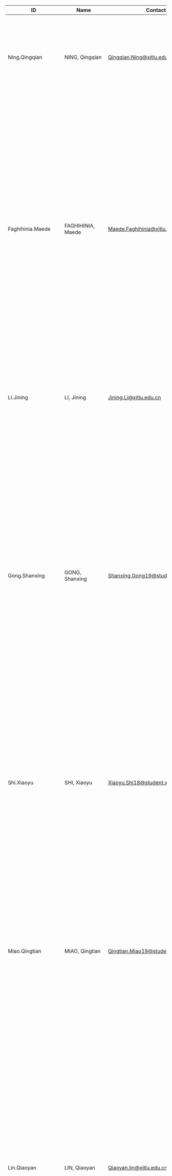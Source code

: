 | ID                   | Name                  | Contact                              | Entry | Exit | Position    | Update               | Supervisor                | Intro | Name_zh  | Update_zh | Intro_zh |
| -------------------- | --------------------- | ------------------------------------ | ----- | ---- | ----------- | -------------------- | ------------------------- | ------------------------- | -------- | -------- | -------- |
| Ning.Qingqian        | NING, Qingqian        | Qingqian.Ning@xjtlu.edu.cn           | 2017  | /    | PhD student | /                    | STAFF.Li.Bailiang         | Qingqian’s current PhD project is to study the impact of fence configuration on fence-dune interaction. Qingqian has an MSc in Water and Environmental Engineering and a BEng in Hydraulics. | 宁清钱   | /   | 博士候选人宁清钱博士阶段的研究方向是栅栏结构形状分布对于栅栏-沙丘系统的影响。宁清钱硕士专业为水文环境工程，本科专业为水利水电工程。 |
| Faghihinia.Maede     | FAGHIHINIA, Maede     | Maede.Faghihinia@xjtlu.edu.cn        | 2019  | /    | PhD student | /                    | STAFF.                    | Maede received her MSc degree in Natural Resources Engineering from Shiraz University, Iran. Her current project aims to understand the response of arbuscular mycorrhizal fungal communities under different land management regimes, the impact on soil carbon fluxes, and the resulting net carbon sequestration or loss. This will be assessed in a longterm field experiment (>10 yrs) by ^13^C-CO~2~ pulse chase labelling experiment. Furthermore, laboratory experiments will be performed on monoliths taken from the site to quantify how the different systems respond to drought imposition. | 梅德     | /     | Maede拥有伊朗Shiraz大学自然资源工程硕士学位。她当前的项目主要是探索不同土地管理制度下的丛枝菌根真菌群落的响应，对土壤碳通量的影响以及由此产生的净碳固存或损失。这将通过13C-CO2脉冲追逐标记实验在长期的田间实验（> 10年）中进行评估。此外，将对取自该地点的土壤进行实验室实验，以量化不同系统如何应对干旱问题。 |
| Li.Jining            | LI, Jining            | Jining.Li@xjtlu.edu.cn               | 2019  | /    | PhD student | /                    | STAFF.                    | Her current research focuses on mental health among elderly in China. | 李季宁   | /   | 李季宁获英国埃塞克斯大学社会心理学与社会学学士学位，英国埃克塞特大学心理学研究方法硕士学位。她目前的研究方向是中国老年人的心理健康。 |
| Gong.Shanxing        | GONG, Shanxing        | Shanxing.Gong19@student.xjtlu.edu.cn | 2019  | /    | PhD student | /                    | STAFF.Zou.Yi              | I got my bachelor degree on Huazhong Agricultural University, in Wuhan, China. My undergraduate major is plant protection, which is about integrated pest management (IPM). My final project of my bachelor degree is about physical pest control. I got my master degree on State University of New York at Stony Brook (i.e. Stony Brook University, SBU). My major is Ecology and Evolution. My capstone of my master degree is a meta-analysis about wetland restoration.</br></br>My main research project of my PhD program is “The impact of changing landscapes on arthropod diversity and biological pest control in agro-ecosystem”. | 龚善星   | /   | 龚善星在中国武汉华中农业大学取得学士学位，专业为植物保护，学习内容主要关于害虫综合治理（IPM）。他的本科毕业课题主要关于害虫的物理防治。\n\他在纽约州立大学石溪分校（石溪大学，SBU）取得硕士学位，专业为生态与进化。我的硕士毕业课题为关于湿地生态修复的meta分析。</br></br>他博士现阶段的研究课题为“景观变化对农田节肢动物多样性以及生物防治的影响”。 |
| Shi.Xiaoyu           | SHI, Xiaoyu           | Xiaoyu.Shi18@student.xjtlu.edu.cn    | 2019  | /    | PhD student | /                    | STAFF.Zou.Yi              | Xiaoyu Shi received his undergraduate degree in Environmental Science from Xi’an Jiaotong-Liverpool University and his Master degree in Geography from University College London (UK).</br></br>His current research focuses on both pollinator conservation and stressors on wild pollinator in China. | 石晓宇   | /   | 石晓宇在西交利物浦大学环境科学系取得了他的本科学位。他之后在伦敦大学学院地理系取得了硕士学位。</br></br>他目前的研究对象是中国传粉昆虫所受到的威胁以及相应的传粉昆虫保护。 |
| Miao.Qingtian        | MIAO, Qingtian        | Qingtian.Miao19@student.xjtlu.edu.cn | 2019  | /    | PhD student | /                    | STAFF.                    | Qingtian received the MSc Global China Studies from The Hong Kong University of Science and Technology and BSc International Hospitality Management from Ecole hôtelière de Lausanne in Switzerland.</br></br>Her current study is “The international Accomplishment of Credibility in Chinese Health Care Settings”. The research aims to study patient credibility as a reporter of symptoms at the Emergency Departments and its practical consequences. | 缪擎天   | /   | 缪擎天从香港科技大学获得了环球中国研究硕士学位，本科就读于并瑞士的洛桑酒店管理学校国际酒店管理专业。</br></br>她目前的研究是在中国医疗互动中相互信任的共同形成。这项研究旨在研究病人在急诊科就诊时的可信度及其实际运用。 |
| Lin.Qiaoyan          | LIN, Qiaoyan          | Qiaoyan.lin@xjtlu.edu.cn             | 2019  | /    | PhD student | /                    | STAFF.                    | Qiaoyan Lin received her undergraduate in Ecology from Anhui Agriculture University and her master degree in Global Change Ecology from Northwest Institute of Plateau Biology, Chinese Academy of Sciences.</br></br>Her current research topic is to study the integrated ecological restoration strategy to restore degraded aquatic ecosystems, and investigate the recovery of benthic community (microbial and macroinvertebrate community) and ecosystem functioning to aquatic ecosystem restoration. | 林巧燕   | /   | 2011年7月，林巧燕于中国科学院西北高原生物研究所获全球变化生态学专业硕士学位。目前，她主要研究综合的河流生态修复策略，探究生态修复过程中水生动物·微生物以及生态系统功能的变化。 |
| Meldau.Lukas.Florian | MELDAU, Lukas Florian | L.Meldau19@student.xjtlu.edu.cn      | 2019  | /    | PhD student | /                    | STAFF.Li.Bailiang         | Lukas received his MSc degree in “Geography: Resource Analysis and Resource Management“ and his BSc degree in Geography from the Georg-August-University Göttingen, Germany.</br></br>His research aims to study the effects of atmospheric stability on aeolian transport. The objective is to investigate the effects of thermal and sedimentological stratification on wind fields and Aeolian transport using wind tunnel simulations and to strengthen the understanding of the two phase flow theory. | 卢卡斯   | /   | Lukas 拥有德国格奥尔格-奥古斯特-大学哥廷根分校的“地理：资源分析和资源管理”理学硕士学位和地理学学士学位。</br></br>他的研究旨在研究大气稳定性对奥多利亚运输的影响。目的是利用风洞模拟，研究热和沉积分层对风场和艾奥利亚运输的影响，并加强对两相流理论的理解。 |
| Anjumunnisa          | ANJUMUNNISA           | Anjumunnisa.M@xjtlu.edu.cn           | 2019  | /    | PhD student | /                    | STAFF.                    | Anjum received her undergraduate degree in Bachelor of Medicine & Bachelor of Surgery, and her masters degree in Pediatric Medicine. After training at the First affiliated Hospital and the Children’s Hospital of Soochow University, she is now pursuing a PhD in Public Health from UoL at XJTLU’s Dept. of Health and Environmental Sciences.</br></br>Her current research involves a clinical trial set at the hematology ward of the Children’s Hospital in Suzhou, focusing on the well-being of children and families effected by childhood cancer. | 安筠     | /     | Anjum 获得了医学学士学位和儿科医学硕士学位。她曾在苏州大学附属第一医院和苏州儿童医院接受培训，现正在西交利物浦大学公共卫生系攻读公共卫生学博士学位。</br></br>她目前的研究涉及苏州儿童医院血液科的一项临床试验，主要关注儿童癌症对儿童和家庭的影响。 |
| Denton.Alex          | DENTON, Alex          | A.Denton19@student.xjtlu.edu.cn      | 2019  | /    | PhD student | /                    | STAFF.Knops.Johannes      | Alex received his bachelors in zoology from Swansea University, before obtaining an MSc in Conservation and Biodiversity from the University of Exeter. Prior to embarking on a PhD programme of study at XJTLU, he lectured in the United Kingdom, and worked for a number of organisations across South Africa conducting ecological research and educational outreach.</br></br>His current project focuses on invertebrate community ecology, investigating interactions between grassland caterpillars (Gynaephora) and the grazers of the Qinghai-Tibetan Plateau. | 阿力克斯  |  / | Alex 在获得埃克塞特大学自然保护与生物多样性硕士学位之前，获得了斯旺西大学的动物学学士学位。在XJTLU开始攻读博士学位课程之前，他曾在英国讲学，并为南非多个组织开展生态研究和教育推广工作。</br></br>他目前的项目侧重于无脊椎动物群落生态学，研究草原毛毛虫（Gynaephora）与青藏高原放牧者之间的相互作用。 |
| Sun.Bokun            | SUN, Bokun            | Bokun.Sun19@student.xjtlu.edu.cn     | 2019  | /    | PhD student | /                    | STAFF.Li.Bailiang         | Bokun received his undergraduate degree in Electrical Engineering from both XJTLU and University of Liverpool and his Master degree in Environmental and Energy Engineering from University of Sheffield.</br></br>His current research focuses on effect of urban shrubs on PM2.5 dry deposition under different meteorological conditions. | 孙博坤   | /   | 孙博坤本科毕业于西交利物浦大学（XJTLU）和利物浦大学的电气工程专业，硕士毕业于谢菲尔德大学环境与能源工程专业。</br></br>他目前的研究题目是在不同气象条件下城市灌木对PM2.5干沉降的影响。 |
| Zhang.Sha            | ZHANG, Sha            | Sha.Zhang19@student.xjtlu.edu.cn     | 2019  | /    | PhD student | /                    | STAFF.Chen.Zheng          | Sha received his first MSc in the area of Environmental Science from Institute of Soil Science, Chinese Academy of Sciences, and the second MSc in the area of Plant Sciences from University of Delaware, the United States, and BS in Environmental Engineering from Henan University of Technology. </br></br> Sha focus on the biogeochemistry of toxic elements such as arsenic and cadmium under changing environment. To broaden understanding of elemental behaviors and drives in different scales multiple techniques and methods are used to estimate the impacts of environmental disturbances. | 张厦     | /     | 张厦获得了中国科学院土壤科学研究所环境科学领域的第一个硕士学位，并获得了美国特拉华大学的植物科学领域的第二个硕士学位。本科毕业于河南工业大学环境工程系。</br></br>厦致力于在不断变化的环境中研究砷和镉等有毒元素的生物地球化学。 为了拓宽对元素行为和不同尺度驱动力的理解，多种技术和方法被用来估算环境干扰的影响。 |
| Li.Dan               | LI, Dan               | /                                    | 2019  | /    | PhD student | /                    | STAFF.Knops.Johannes      | I obtained a BSc in Geographic Information System (GIS) from Suzhou University of Science and Technology, China, and a MSc in Urban Planning from Xi’an Jiaotong-Liverpool University, China. It opened up and horizon and sharpened my skills especially in areas like data structures and computational techniques to capture, represent, process, and analyze geographic information, and cultivated my ability to think rationally about the comprehensive integration of society, economy and ecology from a diversified perspective. </br></br> After graduating, I continued to stay at the XJTLU university research center, Urban and Environmental Research Center. Through one year of work experience to study the sustainable development and environmental issues of the city, using my academic background to explore the relationship and balance between environmental ecology and social development, I have better understood the progress and difficulties of social development. </br></br> Now my PhD project is “Trade-offs and synergies between biodiversity conservation and human ecosystem services”. The research aims to spatially quantifying variations in geophysical features, biodiversity, current land use, and current services provided to humans. | 李丹     | /     | 我本科毕业于苏州科技大学的地理信息系统专业，硕士毕业于西交利物浦大学的城市规划专业。但这一点都不无关紧要。实际上，它们为我打开了视野，提高了我的技能，尤其是在诸如数据结构和计算技术等领域，以捕获，表示，处理和分析地理信息，并培养了我从多元化的角度对社会、经济、生态全面整合的理性思考能力。 </br></br> 毕业之后，我继续留在了西交利物浦大学的校级研究院，城市与环境研究中心。通过一年的工作经验研究城市的可持续发展与环境问题，利用自己的学术背景去探讨环境生态与社会发展的关系与平衡，更加理解了社会发展的前进道路与困难。 </br></br> 现在我的博士研究课题为“生物多样性保护和人类生态系统服务之间的权衡和协同作用”。该研究旨在对区域地理特征、生物多样性、当前土地利用和当前为人类提供的服务的变化进行空间量化，致力于造福于人类。 |
| Zeng.Yu              | ZENG, Yu              | /                                    | 2019  | /    | PhD student | /                    | STAFF.Nunez.Pagani.Emilio | I obtained my BSc in Wildlife and Natural Reserve Management and MSc in Zoology from the Northeast Forestry University of Harbin (Heilongjiang, China). I mainly investigated bird behavior and morphology with a particular emphasis on bird songs. I conducted a playback experiment using local and migrant male songs of Marsh Grassbirds to analyze the response intensity of their migratory populations. I also conducted research on sex identification of Light-vented Bulbul and Collared Finchbill using morphology and DNA test. </br></br> My PhD project is “Urbanization and community structure: The impact of habitat transformation on competition and predation in avian assemblages”. This research aims to study how habitat transformation affects interactions and competition between different bird species and predation rates from birds to insects. | 曾煜     | /     | 我在位于中国黑龙江省哈尔滨市的东北林业大学获得了我的本科（野生动物峪自然保护区管理专业）和硕士学历（动物学专业），主要研究方向为鸟类行为与形态，着重于鸟类鸣声的研究。我用留居与迁徙种群斑背大尾莺的鸣唱作为引物，来研究该鸟种迁徙种群的反应强度。同时也利用形态学和DNA技术对白头鹎和领雀嘴鹎进行性别鉴定。 </br></br> 博士阶段的研究方向是“城市化与群落结构：生境迁移对鸟类种群间的竞争与捕食的影响”，目的是为了研究生境迁移是如何影响不同鸟种之间的竞争与相互作用，以及鸟类对昆虫的捕食率。 |
| Liu.Shuchang         | LIU, Shuchang         | /                                    | 2019  | /    | PhD student | /                    | STAFF.Ma.Feei.Zheng       | I received my Bachelor of Engineering from Wuhan Polytechnic University in China. My major for my bachelor’s degree was in Food Science and Engineering. </br></br> I obtained my Master of Science from University of Nottingham in UK. My concentration for my master’s degree is in Nutritional Sciences. My capstone project for my master’s degree was “Investigate the daily milk tea consumption in China and explore a potential healthier recipe”. </br></br> My main project for my PhD is “Iodine Status of Chinese Pregnant and Lactating Women and Their Infants”. | 刘书畅   | /   | 本科毕业于武汉轻工大学，被授予工学学士学位。专业是食品科学与工程。 </br></br> 硕士毕业于英国诺丁汉大学，被授予理学硕士学位。专业是营养科学。硕士毕业论文标题是“调查中国的日常奶茶摄入量以及探索潜在的健康配方”。 </br></br> 研究项目：博士的主要研究课题是“中国西部哺乳妇女碘状况和母乳碘含量的评估”。 |
| Etienne.Jaime        | ETIENNE, Jaime        | /                                    | 2019  | /    | PhD student | /                    | STAFF.Pan.Stephen         | I received my Bachelor in Science from the University of Texas Pan-American (now UTRGV) in Edinburg, Texas. My major for my bachelor’s degree was in Biological and Biomedical Sciences. I additionally completed two minors in Chemistry and French. </br></br> I obtained my Master of Public Health from the University of North Texas – Health Science Center in Fort Worth, Texas. My concentration for my master’s degree is in Behavioral and Community Health with a specialization in Global Health. My capstone project for my master’s degree was conducting a barriers analysis in condom utilization and developing a Zika Virus Prevention intervention using a Community Based Participatory Research approach and Care Groups methodology. My project was funded through a grant by USAID. </br></br> My main project for my PhD is “Prosocial behavior to improve mental and sexual health outcomes among college students, and mediating cultural factors”. | 杰米     | /     | 我在德州爱丁堡的德克萨斯泛美大学(现在的UTRGV)获得了理学学士学位。我学士学位的专业是生物和生物医学科学。此外，我还修完了化学和法语两个辅修课程。 </br></br> 我获得了我的公共卫生硕士学位北德克萨斯大学-健康科学中心在沃斯堡，得克萨斯州。我的硕士学位专注于行为和社区健康，专业是全球健康。我的硕士学位的最高项目是对安全套使用障碍进行分析，并使用基于社区的参与性研究方法和护理小组方法开发寨卡病毒预防干预措施。我的项目是由美国国际开发署资助的。 </br></br> 我博士的主要项目是“改善大学生心理和性健康状况的亲社会行为，以及调解文化因素”。 |
| Cai.Yujia            | CAI, Yujia            | /                                    | 2019  | /    | PhD student | /                    | STAFF.                    | - Education Background: Yujia got a bachelor degree on Shenzhen University in Shenzhen, China. Her undergraduate major is Environmental Engineering. Her final project of her bachelor degree was about the distribution of persistent organic pollutants (POPs). She got a master degree in Environmental Engineering in Research Center for Eco-Environmental Science, Chinese Academy of Science in Beijing, China. Her master research was about the transformation and fate of soil nitrate using molecular biological techniques. </br></br>- Research Project: Yujia’s research project of the PhD program is “Remediation of Organic Polluted Soil: Double Effects of Microbial Fuel Cells and Water Management”. | 蔡玉佳   | /   | 玉佳在深圳大学获得学士学位。她的本科专业是环境工程。她本科的最后一个项目是关于持久性有机污染物(POPs)的分布。 之后她在中国科学院生态环境科学研究中心环境工程专业硕士学位，她的硕士研究是利用分子生物学技术研究土壤硝酸盐的转化和命运。 现在她博士研究的方向是“有机污染土壤的修复:微生物燃料电池和水管理的双重作用” |
| Chen.Sihao           | CHEN, Sihao           | /                                    | 2019  | /    | PhD student | /                    | STAFF.                    | Sihao Chen is a Ph.D. candidate working at the intersection of urban theory, ecological evolution theory, geography, and science and technology studies. His current research focuses on the impact of urbanization on a significant biological and ecological indicator, the Barn Swallow (Hirundo rustica). Sihao’s doctoral research is supported by the Postgraduate Research Scholarship of XJTLU and the NSFC. </br></br> He holds a Bachelor of Landscape Architecture from Tianjin Chengjian University in Tianjin (’17), and a Masters of Landscape Architecture from SEDRD, University of Guelph, Canada (’20). During academic terms at University of Guelph, Sihao has worked as a Graduate Teaching Assistant and Sessional Lecturer for SEDRD and Ontario Agricultural College. Before starting his Ph.D., he worked for three years (PT&FT) as an urban planner and landscape architect in collaboration with local municipalities, NGOs, and international agencies both in China and Canada. | 陈思好   | /   | 思浩在博士期间的研究方向为城市理论、生态进化理论、地理学和科学技术研究。他目前的研究重点是城市化对一种重要的生物和生态指标——家燕(Hirundo rustica)的影响。思好的本科就读于天津城建大学的风景园林专业，并于2020年获得加拿大圭尔夫大学风景园林硕士学位。在攻读博士学位之前，他从事了三年的城市规划师和景观设计师工作，与中国和加拿大的地方政府、非政府组织和国际机构合作。 |
| Yuan.Zhaofeng        | YUAN, Zhaofeng        | /                                    | 2017  | 2020 | PhD student | 2021: Zhejiang Univ. | STAFF.Chen.Zheng          |   | 袁召锋   |  2021: 浙江大学 |   |
